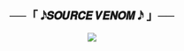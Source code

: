 <h2 align="center">
    ──「 𝅘𝅥𝅯𝙎𝙊𝙐𝙍𝘾𝙀 𝙑𝙀𝙉𝙊𝙈 𝅘𝅥𝅯 」──
</h2>

<p align="center">
  <img src="https://graph.org/file/fdc065a855d2c6b59ef96.jpg">
</p>

